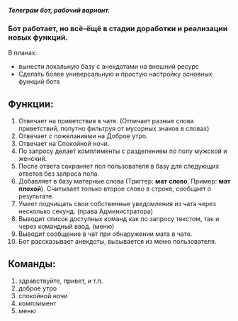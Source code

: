 **_Телеграм бот, рабочий вариант._**

### Бот работает, но всё-ёщё в стадии доработки и реализации новых функций.
В планах: 
- вынести локальную базу с анекдотами на внешний ресурс
- Сделать более универсальную и простую настройку основных функций бота


## Функции:
1. Отвечает на приветствия в чате. 
(Отличает разные слова приветствий, попутно фильтруя от мусорных знаков в словах)
2. Отвечает с пожеланиями на Доброе утро.
3. Отвечает на Спокойной ночи.
4. По запросу делает комплименты с разделением по полу мужской и женский.
5. После ответа сохраняет пол пользователя в базу для следующих ответов без запроса пола.
6. Добавляет в базу матерные слова (Триггер: __мат__ **слово**, Пример: __мат__ **плохой**). 
Считывает только второе слово в строке, сообщает о результате.
7. Умеет подчищать свои собственные уведомления из чата через несколько секунд. (права Администратора)
8. Выводит список доступных команд как по запросу текстом, так и через командный ввод. (меню)
9. Выводит сообщение в чат при обнаружении мата в чате. 
10. Бот рассказывает анекдоты, вызывается из меню пользователя.



## Команды:
1. здравствуйте, привет, и т.п.
2. доброе утро
3. спокойной ночи
4. комплимент
5. меню
